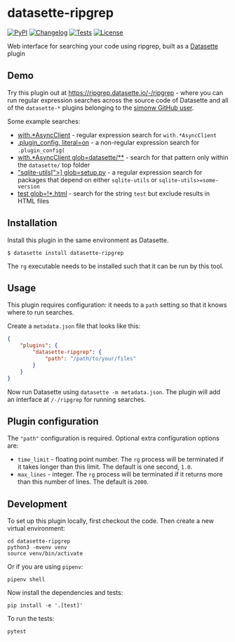 # datasette-ripgrep

[![PyPI](https://img.shields.io/pypi/v/datasette-ripgrep.svg)](https://pypi.org/project/datasette-ripgrep/)
[![Changelog](https://img.shields.io/github/v/release/simonw/datasette-ripgrep?include_prereleases&label=changelog)](https://github.com/simonw/datasette-ripgrep/releases)
[![Tests](https://github.com/simonw/datasette-ripgrep/workflows/Test/badge.svg)](https://github.com/simonw/datasette-ripgrep/actions?query=workflow%3ATest)
[![License](https://img.shields.io/badge/license-Apache%202.0-blue.svg)](https://github.com/simonw/datasette-ripgrep/blob/main/LICENSE)

Web interface for searching your code using ripgrep, built as a [Datasette](https://datasette.io/) plugin

## Demo

Try this plugin out at https://ripgrep.datasette.io/-/ripgrep - where you can run regular expression searches across the source code of Datasette and all of the `datasette-*` plugins belonging to the [simonw GitHub user](https://github.com/simonw).

Some example searches:

- [with.\*AsyncClient](https://ripgrep.datasette.io/-/ripgrep?pattern=with.*AsyncClient) - regular expression search for `with.*AsyncClient`
- [.plugin_config, literal=on](https://ripgrep.datasette.io/-/ripgrep?pattern=.plugin_config\(&literal=on) - a non-regular expression search for `.plugin_config(`
- [with.\*AsyncClient glob=datasette/\*\*](https://ripgrep.datasette.io/-/ripgrep?pattern=with.*AsyncClient&glob=datasette%2F%2A%2A) - search for that pattern only within the `datasette/` top folder
- ["sqlite-utils\[">\] glob=setup.py](https://ripgrep.datasette.io/-/ripgrep?pattern=%22sqlite-utils%5B%22%3E%5D&glob=setup.py) - a regular expression search for packages that depend on either `sqlite-utils` or `sqlite-utils>=some-version`
- [test glob=!\*.html](https://ripgrep.datasette.io/-/ripgrep?pattern=test&glob=%21*.html) - search for the string `test` but exclude results in HTML files

## Installation

Install this plugin in the same environment as Datasette.

    $ datasette install datasette-ripgrep

The `rg` executable needs to be installed such that it can be run by this tool.

## Usage

This plugin requires configuration: it needs to a `path` setting so that it knows where to run searches.

Create a `metadata.json` file that looks like this:

```json
{
    "plugins": {
        "datasette-ripgrep": {
            "path": "/path/to/your/files"
        }
    }
}
```

Now run Datasette using `datasette -m metadata.json`. The plugin will add an interface at `/-/ripgrep` for running searches.

## Plugin configuration

The `"path"` configuration is required. Optional extra configuration options are:

- `time_limit` - floating point number. The `rg` process will be terminated if it takes longer than this limit. The default is one second, `1.0`.
- `max_lines` - integer. The `rg` process will be terminated if it returns more than this number of lines. The default is `2000`.

## Development

To set up this plugin locally, first checkout the code. Then create a new virtual environment:

    cd datasette-ripgrep
    python3 -mvenv venv
    source venv/bin/activate

Or if you are using `pipenv`:

    pipenv shell

Now install the dependencies and tests:

    pip install -e '.[test]'

To run the tests:

    pytest
